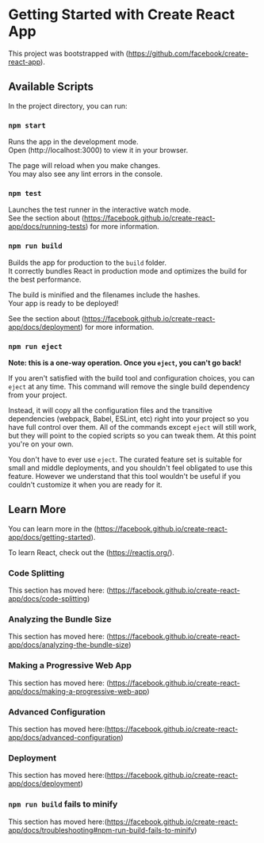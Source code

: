 # Getting Started with Create React App

This project was bootstrapped with (https://github.com/facebook/create-react-app).

## Available Scripts

In the project directory, you can run:

### `npm start`

Runs the app in the development mode.\
Open (http://localhost:3000) to view it in your browser.

The page will reload when you make changes.\
You may also see any lint errors in the console.

### `npm test`

Launches the test runner in the interactive watch mode.\
See the section about (https://facebook.github.io/create-react-app/docs/running-tests) for more information.

### `npm run build`

Builds the app for production to the `build` folder.\
It correctly bundles React in production mode and optimizes the build for the best performance.

The build is minified and the filenames include the hashes.\
Your app is ready to be deployed!

See the section about (https://facebook.github.io/create-react-app/docs/deployment) for more information.

### `npm run eject`

**Note: this is a one-way operation. Once you `eject`, you can't go back!**

If you aren't satisfied with the build tool and configuration choices, you can `eject` at any time. This command will remove the single build dependency from your project.

Instead, it will copy all the configuration files and the transitive dependencies (webpack, Babel, ESLint, etc) right into your project so you have full control over them. All of the commands except `eject` will still work, but they will point to the copied scripts so you can tweak them. At this point you're on your own.

You don't have to ever use `eject`. The curated feature set is suitable for small and middle deployments, and you shouldn't feel obligated to use this feature. However we understand that this tool wouldn't be useful if you couldn't customize it when you are ready for it.

## Learn More

You can learn more in the (https://facebook.github.io/create-react-app/docs/getting-started).

To learn React, check out the (https://reactjs.org/).

### Code Splitting

This section has moved here: (https://facebook.github.io/create-react-app/docs/code-splitting)

### Analyzing the Bundle Size

This section has moved here: (https://facebook.github.io/create-react-app/docs/analyzing-the-bundle-size)

### Making a Progressive Web App

This section has moved here: (https://facebook.github.io/create-react-app/docs/making-a-progressive-web-app)

### Advanced Configuration

This section has moved here:(https://facebook.github.io/create-react-app/docs/advanced-configuration)

### Deployment

This section has moved here:(https://facebook.github.io/create-react-app/docs/deployment)

### `npm run build` fails to minify

This section has moved here:(https://facebook.github.io/create-react-app/docs/troubleshooting#npm-run-build-fails-to-minify)
